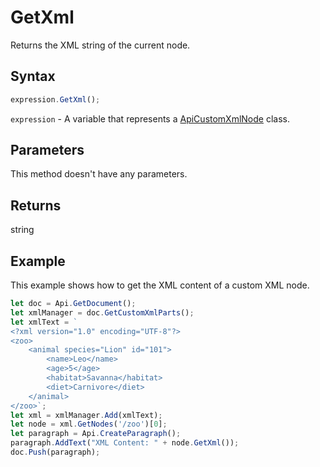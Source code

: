 # GetXml

Returns the XML string of the current node.

## Syntax

```javascript
expression.GetXml();
```

`expression` - A variable that represents a [ApiCustomXmlNode](../ApiCustomXmlNode.md) class.

## Parameters

This method doesn't have any parameters.

## Returns

string

## Example

This example shows how to get the XML content of a custom XML node.

```javascript editor-docx
let doc = Api.GetDocument();
let xmlManager = doc.GetCustomXmlParts();
let xmlText = `
<?xml version="1.0" encoding="UTF-8"?>
<zoo>
    <animal species="Lion" id="101">
        <name>Leo</name>
        <age>5</age>
        <habitat>Savanna</habitat>
        <diet>Carnivore</diet>
    </animal>
</zoo>`;
let xml = xmlManager.Add(xmlText);
let node = xml.GetNodes('/zoo')[0];
let paragraph = Api.CreateParagraph();
paragraph.AddText("XML Content: " + node.GetXml());
doc.Push(paragraph);
```
